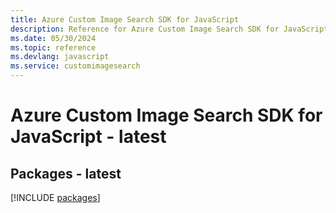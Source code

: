 ```yaml
---
title: Azure Custom Image Search SDK for JavaScript
description: Reference for Azure Custom Image Search SDK for JavaScript
ms.date: 05/30/2024
ms.topic: reference
ms.devlang: javascript
ms.service: customimagesearch
---
```

# Azure Custom Image Search SDK for JavaScript - latest
## Packages - latest
[!INCLUDE [packages](custom-image-search-index.md)]